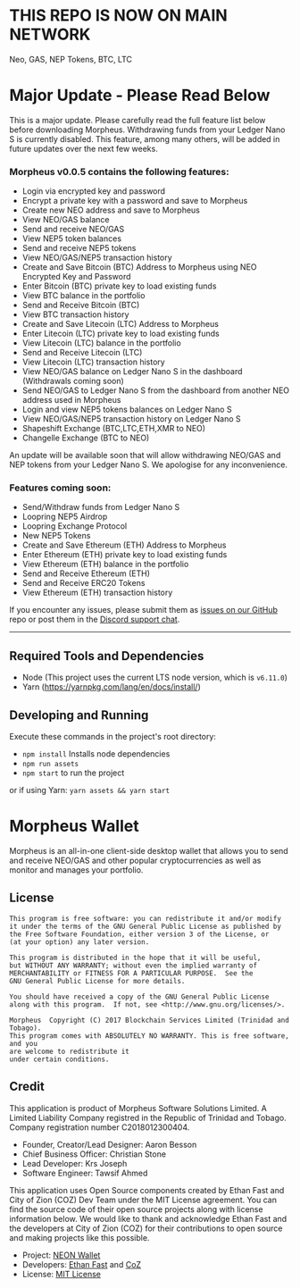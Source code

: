 # THIS REPO IS NOW ON MAIN NETWORK

Neo, GAS, NEP Tokens, BTC, LTC

# Major Update - Please Read Below

This is a major update. Please carefully read the full feature list below before downloading Morpheus. Withdrawing funds from your Ledger Nano S is currently disabled. This feature, among many others, will be added in future updates over the next few weeks.

### Morpheus v0.0.5 contains the following features:

* Login via encrypted key and password
* Encrypt a private key with a password and save to Morpheus
* Create new NEO address and save to Morpheus
* View NEO/GAS balance
* Send and receive NEO/GAS
* View NEP5 token balances
* Send and receive NEP5 tokens
* View NEO/GAS/NEP5 transaction history
* Create and Save Bitcoin (BTC) Address to Morpheus using NEO Encrypted Key and Password
* Enter Bitcoin (BTC) private key to load existing funds
* View BTC balance in the portfolio
* Send and Receive Bitcoin (BTC)
* View BTC transaction history
* Create and Save Litecoin (LTC) Address to Morpheus
* Enter Litecoin (LTC)  private key to load existing funds
* View Litecoin (LTC)  balance in the portfolio
* Send and Receive Litecoin (LTC) 
* View Litecoin (LTC) transaction history
* View NEO/GAS balance on Ledger Nano S in the dashboard (Withdrawals coming soon)
* Send NEO/GAS to Ledger Nano S from the dashboard from another NEO address used in Morpheus
* Login and view NEP5 tokens balances on Ledger Nano S
* View NEO/GAS/NEP5 transaction history on Ledger Nano S
* Shapeshift Exchange (BTC,LTC,ETH,XMR to NEO)
* Changelle Exchange (BTC to NEO)

An update will be available soon that will allow withdrawing NEO/GAS and NEP tokens from your Ledger Nano S. We apologise for any inconvenience.

### Features coming soon:

* Send/Withdraw funds from Ledger Nano S
* Loopring NEP5 Airdrop
* Loopring Exchange Protocol
* New NEP5 Tokens
* Create and Save Ethereum (ETH) Address to Morpheus
* Enter Ethereum (ETH) private key to load existing funds
* View Ethereum (ETH) balance in the portfolio
* Send and Receive Ethereum (ETH)
* Send and Receive ERC20 Tokens
* View Ethereum (ETH) transaction history

If you encounter any issues, please submit them as [issues on our GitHub](https://github.com/MorpheusWallet/beta/issues) repo or post them in the [Discord support chat](https://discord.gg/aaCEA8V).

_____

## Required Tools and Dependencies

  - Node (This project uses the current LTS node version, which is `v6.11.0`)
  - Yarn (https://yarnpkg.com/lang/en/docs/install/)

## Developing and Running

Execute these commands in the project's root directory:

  - `npm install` Installs node dependencies
  - `npm run assets`
  - `npm start` to run the project
  
  or if using Yarn: `yarn assets && yarn start`
  


# Morpheus Wallet

Morpheus is an all-in-one client-side desktop wallet that allows you to send and receive NEO/GAS and other popular cryptocurrencies as well as monitor and manages your portfolio.

## License

    This program is free software: you can redistribute it and/or modify
    it under the terms of the GNU General Public License as published by
    the Free Software Foundation, either version 3 of the License, or
    (at your option) any later version.

    This program is distributed in the hope that it will be useful,
    but WITHOUT ANY WARRANTY; without even the implied warranty of
    MERCHANTABILITY or FITNESS FOR A PARTICULAR PURPOSE.  See the
    GNU General Public License for more details.

    You should have received a copy of the GNU General Public License
    along with this program.  If not, see <http://www.gnu.org/licenses/>.

    Morpheus  Copyright (C) 2017 Blockchain Services Limited (Trinidad and Tobago).
    This program comes with ABSOLUTELY NO WARRANTY. This is free software, and you
    are welcome to redistribute it
    under certain conditions.



## Credit

This application is product of Morpheus Software Solutions Limited. A Limited Liability Company registred in the Republic of Trinidad and Tobago. Company registration number C2018012300404.

- Founder, Creator/Lead Designer: Aaron Besson
- Chief Business Officer: Christian Stone
- Lead Developer: Krs Joseph
- Software Engineer: Tawsif Ahmed

This application uses Open Source components created by Ethan Fast and City of Zion (COZ) Dev Team under the MIT License agreement. You can find the source code of their open source projects along with license information below. We would like to thank and acknowledge Ethan Fast and the developers at City of Zion (COZ) for their contributions to open source and making projects like this possible.

 - Project: [NEON Wallet](https://github.com/CityOfZion/neon-wallet)
 - Developers: [Ethan Fast](https://github.com/Ejhfast) and [CoZ](https://github.com/CityOfZion)
 - License: [MIT License](https://github.com/CityOfZion/neon-wallet/blob/dev/LICENSE.md)
 



